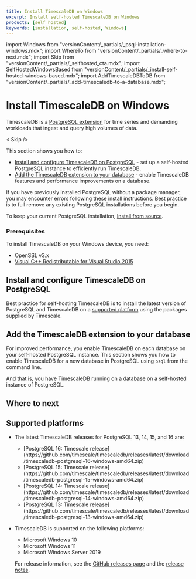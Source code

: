 ```yaml
---
title: Install TimescaleDB on Windows
excerpt: Install self-hosted TimescaleDB on Windows
products: [self_hosted]
keywords: [installation, self-hosted, Windows]
---
```


import Windows from "versionContent/_partials/_psql-installation-windows.mdx";
import WhereTo from "versionContent/_partials/_where-to-next.mdx";
import Skip from "versionContent/_partials/_selfhosted_cta.mdx";
import SelfHostedWindowsBased from "versionContent/_partials/_install-self-hosted-windows-based.mdx";
import AddTimescaleDBToDB from "versionContent/_partials/_add-timescaledb-to-a-database.mdx";

# Install TimescaleDB on Windows

TimescaleDB is a [PostgreSQL extension](https://www.postgresql.org/docs/current/external-extensions.html) for
time series and demanding workloads that ingest and query high volumes of data.

< Skip />

This section shows you how to:

* [Install and configure TimescaleDB on PostgreSQL](#install-and-configure-timescaledb-on-postgresql) - set up
  a self-hosted PostgreSQL instance to efficiently run TimescaleDB. 
* [Add the TimescaleDB extension to your database](#add-the-timescaledb-extension-to-your-database) - enable TimescaleDB features and
  performance improvements on a database.

<Highlight type="warning">

If you have previously installed PostgreSQL without a package manager, you may encounter errors
following these install instructions. Best practice is to full remove any existing PostgreSQL
installations before you begin.

To keep your current PostgreSQL installation, [Install from source][install-from-source].
</Highlight>

### Prerequisites

To install TimescaleDB on your Windows device, you need:

* OpenSSL v3.x
* [Visual C++ Redistributable for Visual Studio 2015][ms-download]


## Install and configure TimescaleDB on PostgreSQL

Best practice for self-hosting TimescaleDB is to install the latest version of PostgreSQL and
TimescaleDB on a [supported platform](#supported-platforms) using the packages supplied by Timescale.

<SelfHostedWindowsBased />


## Add the TimescaleDB extension to your database

For improved performance, you enable TimescaleDB on each database on your self-hosted PostgreSQL instance.
This section shows you how to enable TimescaleDB for a new database in PostgreSQL using `psql` from the command line.


<AddTimescaleDBToDB />

And that is, you have TimescaleDB running on a database on a self-hosted instance of PostgreSQL.


## Where to next

<WhereTo />

## Supported platforms

* The latest TimescaleDB releases for PostgreSQL 13, 14, 15, and 16 are:

    *   <Tag type="download">
        [PostgreSQL 16: Timescale release](https://github.com/timescale/timescaledb/releases/latest/download/timescaledb-postgresql-16-windows-amd64.zip)
        </Tag>
    *   <Tag type="download">
        [PostgreSQL 15: Timescale release](https://github.com/timescale/timescaledb/releases/latest/download/timescaledb-postgresql-15-windows-amd64.zip)
        </Tag>
    *   <Tag type="download">
        [PostgreSQL 14: Timescale release](https://github.com/timescale/timescaledb/releases/latest/download/timescaledb-postgresql-14-windows-amd64.zip)
        </Tag>
    *   <Tag type="download">
        [PostgreSQL 13: Timescale release](https://github.com/timescale/timescaledb/releases/latest/download/timescaledb-postgresql-13-windows-amd64.zip)
        </Tag>

* TimescaleDB is supported on the following platforms:

  *   Microsoft Windows&nbsp;10
  *   Microsoft Windows&nbsp;11
  *   Microsoft Windows Server&nbsp;2019


    For release information, see the [GitHub releases page][gh-releases] and the [release notes][release-notes].
    
[config]: /self-hosted/:currentVersion:/configuration/
[gh-releases]: https://github.com/timescale/timescaledb/releases
[ms-download]: https://www.microsoft.com/en-us/download/details.aspx?id=48145
[pg-download]: https://www.postgresql.org/download/windows/
[release-notes]: /about/:currentVersion:/release-notes/
[windows-releases]: #windows-releases
[install-from-source]: /self-hosted/:currentVersion:/install/installation-source/
